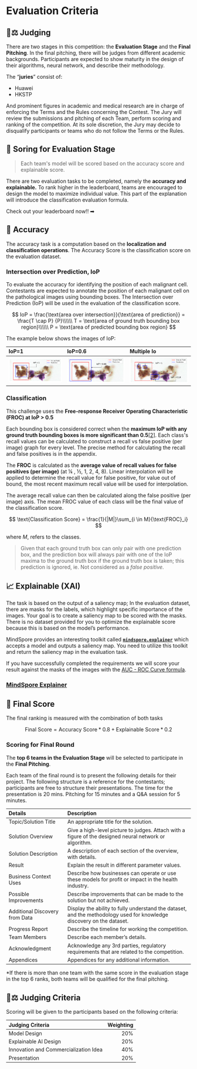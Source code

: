 # Evaluation Criteria

## 👨⚖ Judging

There are two stages in this competition: the **Evaluation Stage** and the **Final Pitching**. In the final pitching, there will be judges from different academic backgrounds. Participants are expected to show maturity in the design of their algorithms, neural network, and describe their methodology.

The “**juries**” consist of:

* Huawei 
* HKSTP

And prominent figures in academic and medical research are in charge of enforcing the Terms and the Rules concerning the Contest. The Jury will review the submissions and pitching of each Team, perform scoring and ranking of the competition. At its sole discretion, the Jury may decide to disqualify participants or teams who do not follow the Terms or the Rules.

## 💯 Soring for Evaluation Stage

> Each team's model will be scored based on the accuracy score and explainable score.

There are two evaluation tasks to be completed, namely the **accuracy and explainable.** To rank higher in the leaderboard, teams are encouraged to design the model to maximize individual value. This part of the explanation will introduce the classification evaluation formula.

Check out your leaderboard now!! ➡

## 🎯 Accuracy

The accuracy task is a computation based on the **localization and classification operations**. The Accuracy Score is the classification score on the evaluation dataset.

### Intersection over Prediction, IoP

To evaluate the accuracy for identifying the position of each malignant cell. Contestants are expected to annotate the position of each malignant cell on the pathological images using bounding boxes. The Intersection over Prediction \(IoP\) will be used in the evaluation of the classification score.

$$
IoP = \frac{\text{area over intersection}}{\text{area of prediction}} = \frac{T \cap P}
{P}\\\\\\ T = \text{area of ground truth bounding box region}\\\\\\ P = \text{area of predicted bounding box region}
$$

The example below shows the images of IoP:

| IoP=1 | IoP=0.6 | Multiple Io |
| :--- | :--- | :--- |
| ![](../../.gitbook/assets/5.png) | ![](../../.gitbook/assets/7%20%281%29%20%282%29%20%281%29.png) | ![](../../.gitbook/assets/6%20%281%29%20%282%29.png) |

### Classification

This challenge uses the **Free-response Receiver Operating Characteristic \(FROC\) at IoP &gt; 0.5**

Each bounding box is considered correct when the **maximum IoP with any ground truth bounding boxes is more significant than 0.5**[\[2\]](evaluation-criteria.md). Each class's recall values can be calculated to construct a recall vs false positive \(per image\) graph for every level. The precise method for calculating the recall and false positives is in the appendix.

The **FROC** is calculated as the **average value of recall values for false positives \(per image\)** \(at ¼ , ½, 1, 2, 4, 8\). Linear interpolation will be applied to determine the recall value for false positive, for value out of bound, the most recent maximum recall value will be used for interpolation.

The average recall value can then be calculated along the false positive \(per image\) axis. The mean FROC value of each class will be the final value of the classification score.

$$
\text{Classification Score} = \frac{1}{|M|}\sum_{i \in M}{\text{FROC}_i}
$$

where _M_, refers to the classes.

> Given that each ground truth box can only pair with one prediction box, and the prediction box will always pair with one of the IoP maxima to the ground truth box if the ground truth box is taken; this prediction is ignored, ie. Not considered as a _false positive._

## 📈 Explainable \(XAI\)

The task is based on the output of a saliency map; In the evaluation dataset, there are masks for the labels, which highlight specific importance of the images. Your goal is to create a saliency map to be scored with the masks. There is no dataset provided for you to optimize the explainable score because this is based on the model’s performance.

MindSpore provides an interesting toolkit called [**`mindspore.explainer`**](https://www.mindspore.cn/doc/api_python/zh-CN/r1.2/mindspore/mindspore.explainer.html%20) which accepts a model and outputs a saliency map. You need to utilize this toolkit and return the saliency map in the evaluation task.

If you have successfully completed the requirements we will score your result against the masks of the images with the [AUC - ROC Curve formula](https://towardsdatascience.com/understanding-auc-roc-curve-68b2303cc9c5%20).

### [MindSpore Explainer](https://www.mindspore.cn/doc/api_python/en/r1.2/mindspore/mindspore.explainer.html)

## 🏅 Final Score

The final ranking is measured with the combination of both tasks

$$
\text{Final Score} = \text{Accuracy Score} * 0.8 + \text{Explainable Score} *0.2
$$

### Scoring for Final Round

The **top 6 teams in the Evaluation Stage** will be selected to participate in the **Final Pitching**.

Each team of the final round is to present the following details for their project. The following structure is a reference for the contestants; participants are free to structure their presentations. The time for the presentation is 20 mins. Pitching for 15 minutes and a Q&A session for 5 minutes.

| **Details** | **Description** |
| :--- | :--- |
| Topic/Solution Title | An appropriate title for the solution. |
| Solution Overview | Give a high-level picture to judges. Attach with a figure of the designed neural network or algorithm. |
| Solution Description | A description of each section of the overview, with details. |
| Result | Explain the result in different parameter values. |
| Business Context Uses | Describe how businesses can operate or use these models for profit or impact in the health industry. |
| Possible Improvements | Describe improvements that can be made to the solution but not achieved. |
| Additional Discovery from Data | Display the ability to fully understand the dataset, and the methodology used for knowledge discovery on the dataset. |
| Progress Report | Describe the timeline for working the competition. |
| Team Members | Describe each member’s details. |
| Acknowledgment | Acknowledge any 3rd parties, regulatory requirements that are related to the competition. |
| Appendices | Appendices for any additional information. |

\*If there is more than one team with the same score in the evaluation stage in the top 6 ranks, both teams will be qualified for the final pitching.

## 👩⚖ Judging Criteria

Scoring will be given to the participants based on the following criteria:

| **Judging Criteria** | **Weighting** |
| :--- | ---: |
| Model Design | 20% |
| Explainable AI Design | 20% |
| Innovation and Commercialization Idea | 40% |
| Presentation | 20% |

